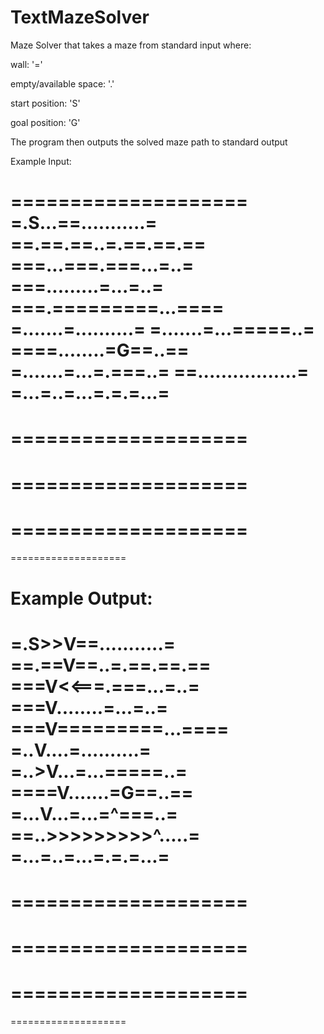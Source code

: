 # TextMazeSolver

Maze Solver that takes a maze from standard input where:

  wall:                       '='
  
  empty/available space:      '.'
  
  start position:             'S'
  
  goal position:              'G'

The program then outputs the solved maze path to standard output

Example Input:

====================
=.S...==...........=
==.==.==..=.==.==.==
===...===.===...=..=
===.........=...=..=
===.=========...====
=.......=..........=
=.......=...=====..=
====........=G==..==
=.......=...=.===..=
==.................=
=...=..=...=.=.=...=
====================
====================
====================
====================
====================
====================
====================
====================


Example Output:
====================
=.S>>V==...........=
==.==V==..=.==.==.==
===V<<===.===...=..=
===V........=...=..=
===V=========...====
=..V....=..........=
=..>V...=...=====..=
====V.......=G==..==
=...V...=...=^===..=
==..>>>>>>>>>^.....=
=...=..=...=.=.=...=
====================
====================
====================
====================
====================
====================
====================
====================
